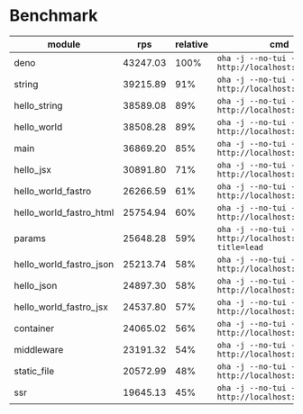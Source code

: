# Benchmark
| module                  | rps      | relative | cmd                                                            |
| ----------------------- | -------- | -------- | -------------------------------------------------------------- |
| deno                    | 43247.03 | 100%     | `oha -j --no-tui -z 30s http://localhost:9000`                 |
| string                  | 39215.89 | 91%      | `oha -j --no-tui -z 30s http://localhost:9000`                 |
| hello_string            | 38589.08 | 89%      | `oha -j --no-tui -z 30s http://localhost:9000`                 |
| hello_world             | 38508.28 | 89%      | `oha -j --no-tui -z 30s http://localhost:9000`                 |
| main                    | 36869.20 | 85%      | `oha -j --no-tui -z 30s http://localhost:9000`                 |
| hello_jsx               | 30891.80 | 71%      | `oha -j --no-tui -z 30s http://localhost:9000`                 |
| hello_world_fastro      | 26266.59 | 61%      | `oha -j --no-tui -z 30s http://localhost:9000`                 |
| hello_world_fastro_html | 25754.94 | 60%      | `oha -j --no-tui -z 30s http://localhost:9000`                 |
| params                  | 25648.28 | 59%      | `oha -j --no-tui -z 30s http://localhost:9000/agus?title=lead` |
| hello_world_fastro_json | 25213.74 | 58%      | `oha -j --no-tui -z 30s http://localhost:9000`                 |
| hello_json              | 24897.30 | 58%      | `oha -j --no-tui -z 30s http://localhost:9000`                 |
| hello_world_fastro_jsx  | 24537.80 | 57%      | `oha -j --no-tui -z 30s http://localhost:9000`                 |
| container               | 24065.02 | 56%      | `oha -j --no-tui -z 30s http://localhost:9000`                 |
| middleware              | 23191.32 | 54%      | `oha -j --no-tui -z 30s http://localhost:9000`                 |
| static_file             | 20572.99 | 48%      | `oha -j --no-tui -z 30s http://localhost:9000`                 |
| ssr                     | 19645.13 | 45%      | `oha -j --no-tui -z 30s http://localhost:9000`                 |